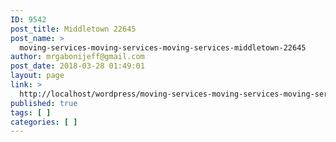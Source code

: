```yaml
---
ID: 9542
post_title: Middletown 22645
post_name: >
  moving-services-moving-services-moving-services-middletown-22645
author: mrgabonijeff@gmail.com
post_date: 2018-03-28 01:49:01
layout: page
link: >
  http://localhost/wordpress/moving-services-moving-services-moving-services-middletown-22645/
published: true
tags: [ ]
categories: [ ]
---
```

